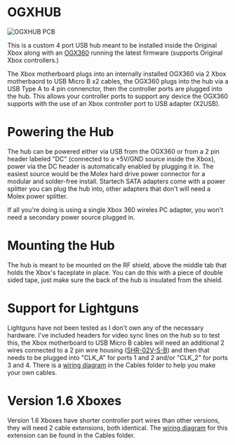 # OGXHUB

![OGXHUB PCB](https://github.com/wiredopposite/OGXHUB/blob/main/Pictures/ogxhub_1.2.jpg?raw=true)

This is a custom 4 port USB hub meant to be installed inside the Original Xbox along with an [OGX360](https://github.com/Ryzee119/ogx360) running the latest firmware (supports Original Xbox controllers.) 

The Xbox motherboard plugs into an internally installed OGX360 via 2 Xbox motherbaord to USB Micro B x2 cables, the OGX360 plugs into the hub via a USB Type A to 4 pin connenctor, then the controller ports are plugged into the hub. This allows your controller ports to support any device the OGX360 supports with the use of an Xbox controller port to USB adapter (X2USB).

# Powering the Hub

The hub can be powered either via USB from the OGX360 or from a 2 pin header labeled "DC" (connected to a +5V/GND source inside the Xbox), power via the DC header is automatically enabled by plugging it in. The easiest source would be the Molex hard drive power connector for a modular and solder-free install. Startech SATA adapters come with a power splitter you can plug the hub into, other adapters that don't will need a Molex power splitter.

If all you're doing is using a single Xbox 360 wireles PC adapter, you won't need a secondary power source plugged in.

# Mounting the Hub
The hub is meant to be mounted on the RF shield, above the middle tab that holds the Xbox's faceplate in place. You can do this with a piece of double sided tape, just make sure the back of the hub is insulated from the shield. 

# Support for Lightguns

Lightguns have not been tested as I don't own any of the necessary hardware. I've included headers for video sync lines on the hub so to test this, the Xbox motherboard to USB Micro B cables will need an additional 2 wires connected to a 2 pin wire housing ([SHR-02V-S-B](https://www.digikey.com/short/rdddn93j)) and then that needs to be plugged into "CLK_A" for ports 1 and 2 and/or "CLK_2" for ports 3 and 4. There is a [wiring diagram](https://github.com/wiredopposite/OGXHUB/blob/main/Cables/OGXHUB%20Cable%20Diagram.pdf) in the Cables folder to help you make your own cables.

# Version 1.6 Xboxes

Version 1.6 Xboxes have shorter controller port wires than other versions, they will need 2 cable extensions, both identical. The [wiring diagram](https://github.com/wiredopposite/OGXHUB/blob/main/Cables/OGXHUB%20Cable%20Diagram.pdf) for this extension can be found in the Cables folder.
